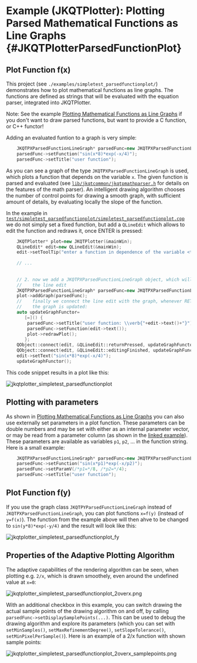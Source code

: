 # Example (JKQTPlotter): Plotting Parsed Mathematical Functions as Line Graphs {#JKQTPlotterParsedFunctionPlot}
## Plot Function f(x)
This project (see `./examples/simpletest_parsedfunctionplot/`) demonstrates how to plot mathematical functions as line graphs. The functions are defined as strings that will be evaluated with the equation parser, integrated into JKQTPlotter. 

Note: See the example [Plotting Mathematical Functions as Line Graphs](https://github.com/jkriege2/JKQtPlotter/tree/master/examples/simpletest_functionplot) if you don't want to draw parsed functions, but want to provide a C function, or C++ functor!

Adding an evaluated funtion to a graph is very simple: 
```.cpp
    JKQTPXParsedFunctionLineGraph* parsedFunc=new JKQTPXParsedFunctionLineGraph(plot);
    parsedFunc->setFunction("sin(x*8)*exp(-x/4)");
    parsedFunc->setTitle("user function");
```
As you can see a graph of the type `JKQTPXParsedFunctionLineGraph` is used, which plots a function that depends on the variable `x`. The given function is parsed and evaluated (see [`lib/jkqtcommon/jkqtpmathparser.h`](https://github.com/jkriege2/JKQTPlotter/blob/master/lib/jkqtcommon/jkqtpmathparser.h) for details on the features of the math parser). An intelligent drawing algorithm chooses the number of control points for drawing a smooth graph, with sufficient amount of details, by evaluating locally the slope of the function.

In the example in [`test/simpletest_parsedfunctionplot/simpletest_parsedfunctionplot.cpp`](https://github.com/jkriege2/JKQtPlotter/tree/master/examples/simpletest_parsedfunctionplot/simpletest_parsedfunctionplot.cpp) we do not simply set a fixed function, but add a `QLineEdit` which allows to edit the function and redraws it, once ENTER is pressed:
```.cpp
    JKQTPlotter* plot=new JKQTPlotter(&mainWin);
    QLineEdit* edit=new QLineEdit(&mainWin);
    edit->setToolTip("enter a function in dependence of the variable <tt>x</tt> and press ENTER to update the graph");
    
    // ...
    
    
    // 2. now we add a JKQTPXParsedFunctionLineGraph object, which will draw the function from
    //    the line edit
    JKQTPXParsedFunctionLineGraph* parsedFunc=new JKQTPXParsedFunctionLineGraph(plot);
    plot->addGraph(parsedFunc);
    //    finally we connect the line edit with the graph, whenever RETURN is pressed,
    //    the graph is updated:
    auto updateGraphFunctor=
       [=]() {
        parsedFunc->setTitle("user function: \\verb{"+edit->text()+"}");
        parsedFunc->setFunction(edit->text());
        plot->redrawPlot();
       };
    QObject::connect(edit, &QLineEdit::returnPressed, updateGraphFunctor);
    QObject::connect(edit, &QLineEdit::editingFinished, updateGraphFunctor);
    edit->setText("sin(x*8)*exp(-x/4)");
    updateGraphFunctor();
```


This code snippet results in a plot like this:

![jkqtplotter_simpletest_parsedfunctionplot](https://raw.githubusercontent.com/jkriege2/JKQtPlotter/master/screenshots/jkqtplotter_simpletest_parsedfunctionplot.png)

## Plotting with parameters
As shown in [Plotting Mathematical Functions as Line Graphs](https://github.com/jkriege2/JKQtPlotter/tree/master/examples/simpletest_functionplot) you can also use externally set parameters in a plot function. These parameters can be double numbers and may be set with either as an internal parameter vector, or may be read from a parameter column (as shown in the [linked example](https://github.com/jkriege2/JKQtPlotter/tree/master/examples/simpletest_functionplot)). These parameters are available as variables `p1`, `p2`, ... in the function string. Here is a small example:

```.cpp
    JKQTPXParsedFunctionLineGraph* parsedFunc=new JKQTPXParsedFunctionLineGraph(plot);
    parsedFunc->setFunction("sin(x*p1)*exp(-x/p2)");
    parsedFunc->setParamV(/*p1=*/8, /*p2=*/4);
    parsedFunc->setTitle("user function");
```

## Plot Function f(y)
If you use the graph class `JKQTPYParsedFunctionLineGraph` instead of `JKQTPXParsedFunctionLineGraph`, you can plot functions `x=f(y)` (instead of `y=f(x)`). The function from the example above will then ahve to be changed to `sin(y*8)*exp(-y/4)` and the result will look like this:

![jkqtplotter_simpletest_parsedfunctionplot_fy](https://raw.githubusercontent.com/jkriege2/JKQtPlotter/master/screenshots/jkqtplotter_simpletest_parsedfunctionplot_fy.png)


## Properties of the Adaptive Plotting Algorithm
The adaptive capabilities of the rendering algorithm can be seen, when plotting e.g. `2/x`, which is drawn smoothely, even around the undefined value at `x=0`:

![jkqtplotter_simpletest_parsedfunctionplot_2overx.png](https://raw.githubusercontent.com/jkriege2/JKQtPlotter/master/screenshots/jkqtplotter_simpletest_parsedfunctionplot_2overx.png)

With an additional checkbox in this example, you can switch drawing the actual sample points of the drawing algorithm on and off, by calling `parsedFunc->setDisplaySamplePoints(...)`. This can be used to debug the drawing algorithm and explore its parameters (which you can set with `setMinSamples()`, `setMaxRefinementDegree()`, `setSlopeTolerance()`, `setMinPixelPerSample()`). Here is an example of a 2/x function with shown sample points:

![jkqtplotter_simpletest_parsedfunctionplot_2overx_samplepoints.png](https://raw.githubusercontent.com/jkriege2/JKQtPlotter/master/screenshots/jkqtplotter_simpletest_parsedfunctionplot_2overx_samplepoints.png)


